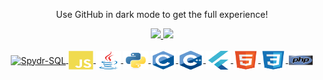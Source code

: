 <div align="center">
  <p>Use GitHub in dark mode to get the full experience!
</div>

<div align="center">
  <a href="https://github.com/spydrcs">
  <img height="180em" src="https://github-readme-stats.vercel.app/api?username=spydrcs&show_icons=true&theme=radical&include_all_commits=true&count_private=true"/>
  <img height="180em" src="https://github-readme-stats.vercel.app/api/top-langs/?username=spydrcs&layout=compact&langs_count=7&theme=radical"/>
</div>

<div align="center" style="display: inline_block"><br>
  <img align="center" alt="Spydr-SQL" height="30" width="40" src="https://i.imgur.com/5b87CLl.png">
  <img align="center" alt="Spydr-Js" height="30" width="40" src="https://raw.githubusercontent.com/devicons/devicon/master/icons/javascript/javascript-plain.svg">
  <img align="center" alt="Spydr-Java" height="30" width="40" src="https://raw.githubusercontent.com/devicons/devicon/master/icons/java/java-original.svg">
  <img align="center" alt="Spydr-Python" height="30" width="40" src="https://raw.githubusercontent.com/devicons/devicon/master/icons/python/python-original.svg">
  <img align="center" alt="Spydr-C" height="30" width="40" src="https://raw.githubusercontent.com/devicons/devicon/master/icons/c/c-original.svg">
  <img align="center" alt="Spydr-CPlusPLus" height="30" width="40" src="https://raw.githubusercontent.com/devicons/devicon/master/icons/cplusplus/cplusplus-original.svg">
  <img align="center" alt="Spydr-Flutter" height="30" width="40" src="https://raw.githubusercontent.com/devicons/devicon/master/icons/flutter/flutter-original.svg">
  <img align="center" alt="Spydr-HTML" height="30" width="40" src="https://raw.githubusercontent.com/devicons/devicon/master/icons/html5/html5-original.svg">
  <img align="center" alt="Spydr-CSS" height="30" width="40" src="https://raw.githubusercontent.com/devicons/devicon/master/icons/css3/css3-original.svg">
  <img align="center" alt="Spydr-Php" height="30" width="40" src="https://raw.githubusercontent.com/devicons/devicon/master/icons/php/php-original.svg">
</div>
